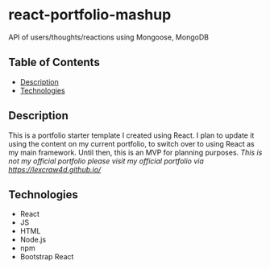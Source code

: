 
# react-portfolio-mashup
API of users/thoughts/reactions using Mongoose, MongoDB
## Table of Contents

- [Description](#description)
- [Technologies](#technologies)


## Description
This is a portfolio starter template I created using React. I plan to update it using the content on my current portfolio, to switch over to using React as my main framework. Until then, this is an MVP for planning purposes.
*This is not my official portfolio please visit my official portfolio via https://lexcraw4d.github.io/* 

## Technologies
- React
- JS
- HTML
- Node.js
- npm
- Bootstrap React
